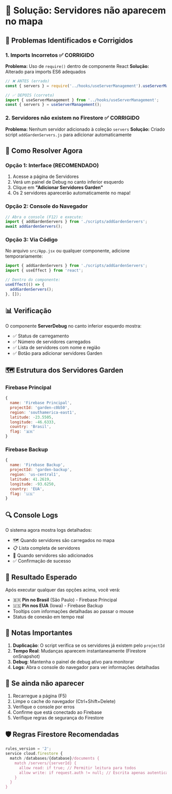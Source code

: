 # 🔧 Solução: Servidores não aparecem no mapa

## 🐛 Problemas Identificados e Corrigidos

### 1. **Imports Incorretos** ✅ CORRIGIDO
**Problema:** Uso de `require()` dentro de componente React
**Solução:** Alterado para imports ES6 adequados

```javascript
// ❌ ANTES (errado)
const { servers } = require('../hooks/useServerManagement').useServerManagement();

// ✅ DEPOIS (correto)
import { useServerManagement } from '../hooks/useServerManagement';
const { servers } = useServerManagement();
```

### 2. **Servidores não existem no Firestore** ✅ CORRIGIDO
**Problema:** Nenhum servidor adicionado à coleção `servers`
**Solução:** Criado script `addGardenServers.js` para adicionar automaticamente

## 🚀 Como Resolver Agora

### Opção 1: Interface (RECOMENDADO)

1. Acesse a página de Servidores
2. Verá um painel de Debug no canto inferior esquerdo
3. Clique em **"Adicionar Servidores Garden"**
4. Os 2 servidores aparecerão automaticamente no mapa!

### Opção 2: Console do Navegador

```javascript
// Abra o console (F12) e execute:
import { addGardenServers } from './scripts/addGardenServers';
await addGardenServers();
```

### Opção 3: Via Código

No arquivo `src/App.jsx` ou qualquer componente, adicione temporariamente:

```javascript
import { addGardenServers } from './scripts/addGardenServers';
import { useEffect } from 'react';

// Dentro do componente:
useEffect(() => {
  addGardenServers();
}, []);
```

## 📊 Verificação

O componente **ServerDebug** no canto inferior esquerdo mostra:
- ✅ Status de carregamento
- ✅ Número de servidores carregados
- ✅ Lista de servidores com nome e região
- ✅ Botão para adicionar servidores Garden

## 🗺️ Estrutura dos Servidores Garden

### Firebase Principal
```javascript
{
  name: 'Firebase Principal',
  projectId: 'garden-c0b50',
  region: 'southamerica-east1',
  latitude: -23.5505,
  longitude: -46.6333,
  country: 'Brasil',
  flag: '🇧🇷'
}
```

### Firebase Backup
```javascript
{
  name: 'Firebase Backup',
  projectId: 'garden-backup',
  region: 'us-central1',
  latitude: 41.2619,
  longitude: -93.6250,
  country: 'EUA',
  flag: '🇺🇸'
}
```

## 🔍 Console Logs

O sistema agora mostra logs detalhados:
- 🗺️ Quando servidores são carregados no mapa
- 📋 Lista completa de servidores
- 🚀 Quando servidores são adicionados
- ✅ Confirmação de sucesso

## 🎯 Resultado Esperado

Após executar qualquer das opções acima, você verá:
- 🇧🇷 **Pin no Brasil** (São Paulo) - Firebase Principal
- 🇺🇸 **Pin nos EUA** (Iowa) - Firebase Backup
- Tooltips com informações detalhadas ao passar o mouse
- Status de conexão em tempo real

## 📝 Notas Importantes

1. **Duplicação**: O script verifica se os servidores já existem pelo `projectId`
2. **Tempo Real**: Mudanças aparecem instantaneamente (Firestore onSnapshot)
3. **Debug**: Mantenha o painel de debug ativo para monitorar
4. **Logs**: Abra o console do navegador para ver informações detalhadas

## 🔄 Se ainda não aparecer

1. Recarregue a página (F5)
2. Limpe o cache do navegador (Ctrl+Shift+Delete)
3. Verifique o console por erros
4. Confirme que está conectado ao Firebase
5. Verifique regras de segurança do Firestore

## 🛡️ Regras Firestore Recomendadas

```javascript
rules_version = '2';
service cloud.firestore {
  match /databases/{database}/documents {
    match /servers/{serverId} {
      allow read: if true; // Permitir leitura para todos
      allow write: if request.auth != null; // Escrita apenas autenticado
    }
  }
}
```
